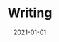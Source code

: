 ---
title: "Writing"
date: 2021-01-01
summary: "Musings and lessons on UX design, web technology, documentation, working remotely, and more. Plus a book!"
---